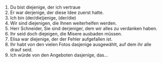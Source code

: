 1. Du bist diejenige, der ich vertraue
2. Er war derjenige, der diese Idee zuerst hatte.
3. Ich bin (der/die)jenige, (der/die) 
4. Wir sind diejenigen, die Ihnen weiterhelfen werden.
5. Herr Schneider, Sie sind derjeniger, dem wir alles zu verdanken haben.
6. Ihr seid doch diejeigen, die Misere ausbaden müssen.
7. Elisa war diejenige, der der Fehler aufgefallen ist.
8. Ihr habt von den vielen Fotos dasjenige ausgewählt, auf dem ihr alle drauf seid.
9. Ich würde von den Angeboten dasjenige, das...
